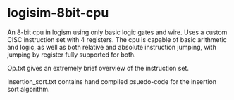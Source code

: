 # logisim-8bit-cpu
An 8-bit cpu in logism using only basic logic gates and wire. Uses a custom CISC instruction set with 4 registers. The cpu is capable of basic arithmetic and logic, as well as both relative and absolute instruction jumping, with jumping by register fully supported for both.

Op.txt gives an extremely brief overview of the instruction set.

Insertion_sort.txt contains hand compiled psuedo-code for the insertion sort algorithm.
